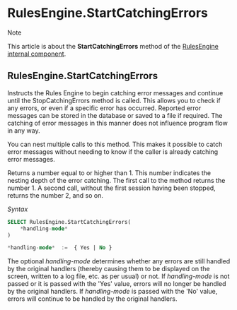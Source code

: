 # RulesEngine.StartCatchingErrors



> [!NOTE]
> This article is about the **StartCatchingErrors** method of the [RulesEngine internal component](/docs/Extensions/RulesEngine%20internal%20component).

## **RulesEngine.StartCatchingErrors**

Instructs the Rules Engine to begin catching error messages and continue until the StopCatchingErrors method is called. This allows you to check if any errors, or even if a specific error has occurred. Reported error messages can be stored in the database or saved to a file if required. The catching of error messages in this manner does not influence program flow in any way.

You can nest multiple calls to this method. This makes it possible to catch error messages without needing to know if the caller is already catching error messages.

Returns a number equal to or higher than 1. This number indicates the nesting depth of the error catching. The first call to the method returns the number 1. A second call, without the first session having been stopped, returns the number 2, and so on.

*Syntax*

```sql
SELECT RulesEngine.StartCatchingErrors(
    *handling-mode*
)

*handling-mode*  :=  { Yes | No }
```

The optional *handling-mode* determines whether any errors are still handled by the original handlers (thereby causing them to be displayed on the screen, written to a log file, etc. as per usual) or not. If *handling-mode* is not passed or it is passed with the 'Yes' value, errors will no longer be handled by the original handlers. If *handling-mode* is passed with the 'No' value, errors will continue to be handled by the original handlers.